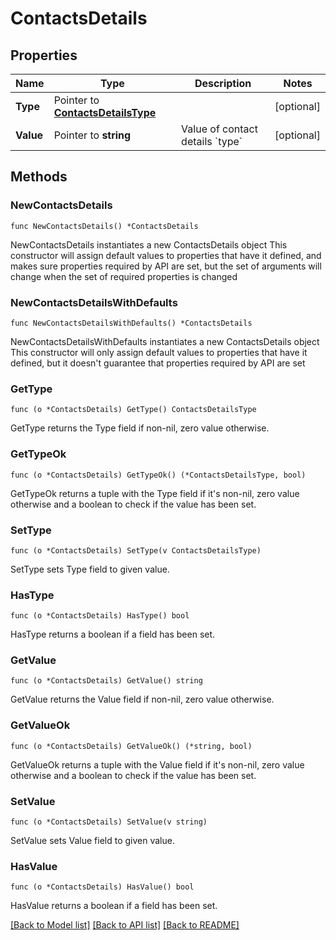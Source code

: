 # ContactsDetails

## Properties

Name | Type | Description | Notes
------------ | ------------- | ------------- | -------------
**Type** | Pointer to [**ContactsDetailsType**](ContactsDetailsType.md) |  | [optional] 
**Value** | Pointer to **string** | Value of contact details &#x60;type&#x60; | [optional] 

## Methods

### NewContactsDetails

`func NewContactsDetails() *ContactsDetails`

NewContactsDetails instantiates a new ContactsDetails object
This constructor will assign default values to properties that have it defined,
and makes sure properties required by API are set, but the set of arguments
will change when the set of required properties is changed

### NewContactsDetailsWithDefaults

`func NewContactsDetailsWithDefaults() *ContactsDetails`

NewContactsDetailsWithDefaults instantiates a new ContactsDetails object
This constructor will only assign default values to properties that have it defined,
but it doesn't guarantee that properties required by API are set

### GetType

`func (o *ContactsDetails) GetType() ContactsDetailsType`

GetType returns the Type field if non-nil, zero value otherwise.

### GetTypeOk

`func (o *ContactsDetails) GetTypeOk() (*ContactsDetailsType, bool)`

GetTypeOk returns a tuple with the Type field if it's non-nil, zero value otherwise
and a boolean to check if the value has been set.

### SetType

`func (o *ContactsDetails) SetType(v ContactsDetailsType)`

SetType sets Type field to given value.

### HasType

`func (o *ContactsDetails) HasType() bool`

HasType returns a boolean if a field has been set.

### GetValue

`func (o *ContactsDetails) GetValue() string`

GetValue returns the Value field if non-nil, zero value otherwise.

### GetValueOk

`func (o *ContactsDetails) GetValueOk() (*string, bool)`

GetValueOk returns a tuple with the Value field if it's non-nil, zero value otherwise
and a boolean to check if the value has been set.

### SetValue

`func (o *ContactsDetails) SetValue(v string)`

SetValue sets Value field to given value.

### HasValue

`func (o *ContactsDetails) HasValue() bool`

HasValue returns a boolean if a field has been set.


[[Back to Model list]](../README.md#documentation-for-models) [[Back to API list]](../README.md#documentation-for-api-endpoints) [[Back to README]](../README.md)


